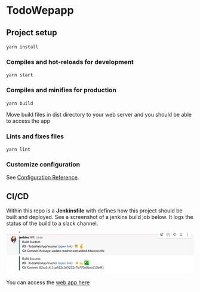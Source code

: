 # TodoWepapp

## Project setup

```
yarn install
```

### Compiles and hot-reloads for development

```
yarn start
```

### Compiles and minifies for production

```
yarn build
```

Move build files in dist directory to your web server and you should be able to access the app

### Lints and fixes files

```
yarn lint
```

### Customize configuration

See [Configuration Reference](https://cli.vuejs.org/config/).

## CI/CD

Within this repo is a **Jenkinsfile** with defines how this project should be built and deployed.
See a screenshot of a jenkins build job below. It logs the status of the build to a slack channel.

![Jenkins Slack](https://github.com/princeahugah/TodoWebApp/blob/master/jenkins-slack.png?raw=true)

You can access the [web app here](http://95.179.201.200:3000/)
